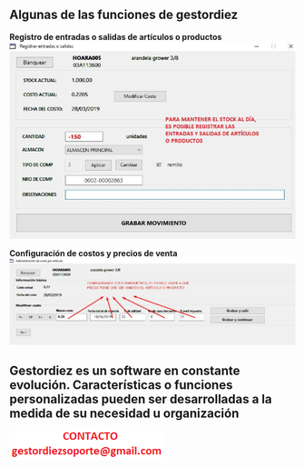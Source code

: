 ## Algunas de las funciones de gestordiez

**Registro de entradas o salidas de artículos o productos**
![8](images/8.jpg)

**Configuración de costos y precios de venta**
![9](images/9.jpg)


## Gestordiez es un software en constante evolución. Características o funciones personalizadas pueden ser desarrolladas a la medida de su necesidad u organización


![1](images/c.png)
